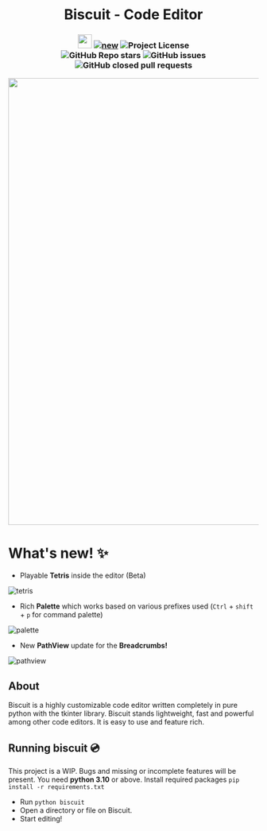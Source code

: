 <h1 align="center">
    <b>Biscuit</b> - Code Editor 
</h1>

<h3 align="center">
  <img src=https://forthebadge.com/images/badges/made-with-python.svg height=28>  
  <a href=https://github.com/billyeatcookies/Biscuit#whats-new-><img alt="new" src="https://img.shields.io/badge/What's-New!-%23ea004c?style=for-the-badge"></a>
  <img alt="Project License" src="https://img.shields.io/github/license/billyeatcookies/Biscuit?style=for-the-badge">
  <br>
  <img alt="GitHub Repo stars" src="https://img.shields.io/github/stars/billyeatcookies/Biscuit?style=for-the-badge">
  <img alt="GitHub issues" src="https://img.shields.io/github/issues/billyeatcookies/Biscuit?style=for-the-badge">
  <img alt="GitHub closed pull requests" src="https://img.shields.io/github/issues-pr-closed-raw/billyeatcookies/Biscuit?style=for-the-badge">
</h3>

<p align="center">
    <img src=https://user-images.githubusercontent.com/70792552/232812360-d256d67f-5ea5-4c9b-a4c6-171062b5a806.png width=900/>
</p>

# What's new! ✨
- Playable **Tetris** inside the editor (Beta)

![tetris](https://imgur.com/9C0eJsx.jpg)

- Rich **Palette** which works based on various prefixes used 
  (`Ctrl` + `shift` + `p` for command palette)

![palette](https://imgur.com/8gKyeks.jpg)

- New **PathView** update for the **Breadcrumbs!**

![pathview](https://imgur.com/CztWtni.jpg)

## About 
Biscuit is a highly customizable code editor written completely in pure python with the tkinter library. Biscuit stands lightweight, fast and powerful among other code editors. It is easy to use and feature rich.

## Running biscuit 💿
This project is a WIP. Bugs and missing or incomplete features will be present.
You need **python 3.10** or above. Install required packages `pip install -r requirements.txt`

- Run `python biscuit`
- Open a directory or file on Biscuit.
- Start editing!

